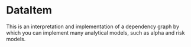 # DataItem
This is an interpretation and implementation of a dependency graph by which you can implement many analytical models, such as alpha and risk models.
